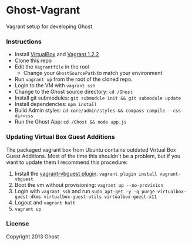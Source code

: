 Ghost-Vagrant
=============

Vagrant setup for developing Ghost

### Instructions

- Install [VirtualBox](https://www.virtualbox.org/wiki/Downloads) and [Vagrant 1.2.2](http://downloads.vagrantup.com/tags/v1.2.2)
- Clone this repo
- Edit the `Vagrantfile` in the root
    - Change your `GhostSourcePath` to match your environment
- Run `vagrant up` from the root of the cloned repo.
- Login to the VM with `vagrant ssh`
- Change to the Ghost source directory: `cd /Ghost`
- Install git submodules: `git submodule init && git submodule update`
- Install dependencies: `npm install`
- Build Admin styles: `cd core/admin/styles && compass compile --css-dir=css`
- Run the Ghost App: `cd /Ghost && node app.js`

### Updating Virtual Box Guest Additions

The packaged vagrant box from Ubuntu contains outdated Virtual Box Guest Additions.  Most of the time this shouldn't be a problem, but if you want to update them I recommend this procedure:

1. Install the [vagrant-vbguest plugin](https://github.com/dotless-de/vagrant-vbguest): `vagrant plugin install vagrant-vbguest`
1. Boot the vm without provisioning: `vagrant up --no-provision`
1. Login with `vagrant ssh` and run `sudo apt-get -y -q purge virtualbox-guest-dkms virtualbox-guest-utils virtualbox-guest-x11`
1. Logout and `vagrant halt`
1. `vagrant up`

### License

Copyright 2013 Ghost
